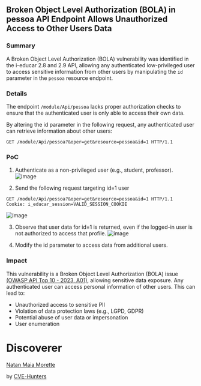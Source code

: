## Broken Object Level Authorization (BOLA) in pessoa API Endpoint Allows Unauthorized Access to Other Users Data

### Summary

A Broken Object Level Authorization (BOLA) vulnerability was identified in the i-educar 2.8 and 2.9 API, allowing any authenticated low-privileged user to access sensitive information from other users by manipulating the `id` parameter in the `pessoa` resource endpoint. 


### Details

The endpoint `/module/Api/pessoa` lacks proper authorization checks to ensure that the authenticated user is only able to access their own data.

By altering the id parameter in the following request, any authenticated user can retrieve information about other users:

`GET /module/Api/pessoa?&oper=get&resource=pessoa&id=1 HTTP/1.1
`

### PoC

1. Authenticate as a non-privileged user (e.g., student, professor).
![image](https://github.com/user-attachments/assets/bc3ac579-2633-4d43-b2e4-4235c56fb4e7)

2. Send the following request targeting id=1 user
```
GET /module/Api/pessoa?&oper=get&resource=pessoa&id=1 HTTP/1.1
Cookie: i_educar_session=VALID_SESSION_COOKIE
```
![image](https://github.com/user-attachments/assets/5aa2edd8-83f9-48f2-ac3b-46cde2a26029)

3. Observe that user data for id=1 is returned, even if the logged-in user is not authorized to access that profile.
![image](https://github.com/user-attachments/assets/4349ff5b-6600-4b26-9643-b0a0ad461fb5)

4. Modify the id parameter to access data from additional users.


### Impact
This vulnerability is a Broken Object Level Authorization (BOLA) issue [(OWASP API Top 10 - 2023, A01)](https://owasp.org/API-Security/editions/2023/en/0xa1-broken-object-level-authorization/), allowing sensitive data exposure. Any authenticated user can access personal information of other users. This can lead to:

- Unauthorized access to sensitive PII
- Violation of data protection laws (e.g., LGPD, GDPR)
- Potential abuse of user data or impersonation
- User enumeration


# Discoverer

[Natan Maia Morette](https://nmmorette.github.io) 

by [CVE-Hunters](https://github.com/Sec-Dojo-Cyber-House/cve-hunters)